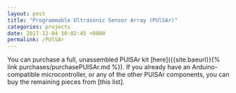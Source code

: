 ```yaml
---
layout: post
title: "Programmable Ultrasonic Sensor Array (PUlSAr)"
categories: projects
date: 2017-12-04 10:02:45 +0000
permalink: /PUlSAr
---
```


You can purchase a full, unassembled PUlSAr kit [here]({{site.baeurl}}{% link purchases/purchasePUlSAr.md %}). If you already have an Arduino-compatible microcontroller, or any of the other PUlSAr components, you can buy the remaining pieces from [this list].

